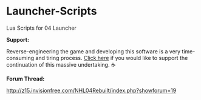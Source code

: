 # Launcher-Scripts
Lua Scripts for 04 Launcher

**Support:**

Reverse-engineering the game and developing this software is a very time-consuming and tiring process. [Click here](https://www.paypal.com/cgi-bin/webscr?cmd=_s-xclick&hosted_button_id=775R3Y9WGK3HA) if you would like to support the continuation of this massive undertaking.  :coffee: 

**Forum Thread:**

http://z15.invisionfree.com/NHL04Rebuilt/index.php?showforum=19





